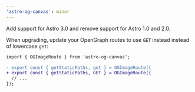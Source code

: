 ```yaml
---
'astro-og-canvas': minor
---
```


Add support for Astro 3.0 and remove support for Astro 1.0 and 2.0.

When upgrading, update your OpenGraph routes to use `GET` instead instead of lowercase `get`:

```diff
import { OGImageRoute } from 'astro-og-canvas';

- export const { getStaticPaths, get } = OGImageRoute({
+ export const { getStaticPaths, GET } = OGImageRoute({
  // ...
});
```

